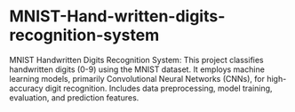 # MNIST-Hand-written-digits-recognition-system
MNIST Handwritten Digits Recognition System: This project classifies handwritten digits (0-9) using the MNIST dataset. It employs machine learning models, primarily Convolutional Neural Networks (CNNs), for high-accuracy digit recognition. Includes data preprocessing, model training, evaluation, and prediction features.

